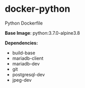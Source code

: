 # docker-python

Python Dockerfile

**Base Image**: python:3.7.0-alpine3.8

**Dependencies:**

- build-base
- mariadb-client
- mariadb-dev
- git
- postgresql-dev
- jpeg-dev
